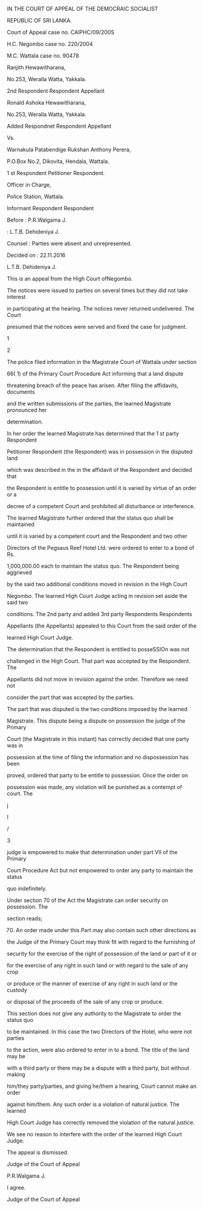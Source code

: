 IN THE COURT OF APPEAL OF THE DEMOCRAIC SOCIALIST

REPUBLIC OF SRI LANKA.

Court of Appeal case no. CAlPHC/09/200S

H.C. Negombo case no. 220/2004

M.C. Wattala case no. 90478

Ranjith Hewawitharana,

No.253, Weralla Watta, Yakkala.

2nd Respondent Respondent Appellant

Ronald Ashoka Hewawitharana,

No.253, Weralla Watta, Yakkala.

Added Respondnet Respondent Appellant

Vs.

Warnakula Patabendige Rukshan Anthony Perera,

P.O.Box No.2, Dikovita, Hendala, Wattala.

1 st Respondent Petitioner Respondent.

Officer in Charge,

Police Station, Wattala.

Informant Respondent Respondent

Before : P.R.Walgama J.

: L.T.B. Dehideniya J.

Counsel : Parties were absent and unrepresented.

Decided on : 22.11.2016

L.T.B. Dehideniya J.

This is an appeal from the High Court ofNegombo.

The notices were issued to parties on several times but they did not take interest

in participating at the hearing. The notices never returned undelivered. The Court

presumed that the notices were served and fixed the case for judgment.

1

2

The police filed information in the Magistrate Court of Wattala under section

66( 1) of the Primary Court Procedure Act informing that a land dispute

threatening breach of the peace has arisen. After filing the affidavits, documents

and the written submissions of the parties, the learned Magistrate pronounced her

determination.

In her order the learned Magistrate has determined that the 1 st party Respondent

Petitioner Respondent (the Respondent) was in possession in the disputed land

which was described in the in the affidavit of the Respondent and decided that

the Respondent is entitle to possession until it is varied by virtue of an order or a

decree of a competent Court and prohibited all disturbance or interference.

The learned Magistrate further ordered that the status quo shall be maintained

until it is varied by a competent court and the Respondent and two other

Directors of the Pegsaus Reef Hotel Ltd. were ordered to enter to a bond of Rs.

1,000,000.00 each to maintain the status quo. The Respondent being aggrieved

by the said two additional conditions moved in revision in the High Court

Negombo. The learned High Court Judge acting in revision set aside the said two

conditions. The 2nd party and added 3rd party Respondents Respondents

Appellants (the Appellants) appealed to this Court from the said order of the

learned High Court Judge.

The determination that the Respondent is entitled to posseSSIOn was not

challenged in the High Court. That part was accepted by the Respondent. The

Appellants did not move in revision against the order. Therefore we need not

consider the part that was accepted by the parties.

The part that was disputed is the two conditions imposed by the learned

Magistrate. This dispute being a dispute on possession the judge of the Primary

Court (the Magistrate in this instant) has correctly decided that one party was in

possession at the time of filing the information and no dispossession has been

proved, ordered that party to be entitle to possession. Once the order on

possession was made, any violation will be punished as a contempt of court. The

j

I

/

3

judge is empowered to make that determination under part VII of the Primary

Court Procedure Act but not empowered to order any party to maintain the status

quo indefinitely.

Under section 70 of the Act the Magistrate can order security on possession. The

section reads;

70. An order made under this Part may also contain such other directions as

the Judge of the Primary Court may think fit with regard to the furnishing of

security for the exercise of the right of possession of the land or part of it or

for the exercise of any right in such land or with regard to the sale of any crop

or produce or the manner of exercise of any right in such land or the custody

or disposal of the proceeds of the sale of any crop or produce.

This section does not give any authority to the Magistrate to order the status quo

to be maintained. In this case the two Directors of the Hotel, who were not parties

to the action, were also ordered to enter in to a bond. The title of the land may be

with a third party or there may be a dispute with a third party, but without making

him/they party/parties, and giving he/them a hearing, Court cannot make an order

against him/them. Any such order is a violation of natural justice. The learned

High Court Judge has correctly removed the violation of the natural justice.

We see no reason to interfere with the order of the learned High Court Judge.

The appeal is dismissed.

Judge of the Court of Appeal

P.R.Walgama J.

I agree.

Judge of the Court of Appeal